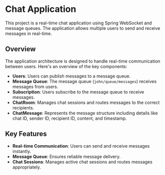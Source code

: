 # Chat Application

This project is a real-time chat application using Spring WebSocket and message queues. The application allows multiple users to send and receive messages in real-time.

## Overview

The application architecture is designed to handle real-time communication between users. Here's an overview of the key components:

- **Users**: Users can publish messages to a message queue.
- **Message Queue**: The message queue (`john/queue/messages`) receives messages from users.
- **Subscription**: Users subscribe to the message queue to receive messages.
- **ChatRoom**: Manages chat sessions and routes messages to the correct recipients.
- **ChatMessage**: Represents the message structure including details like chat ID, sender ID, recipient ID, content, and timestamp.

## Key Features

- **Real-time Communication**: Users can send and receive messages instantly.
- **Message Queue**: Ensures reliable message delivery.
- **Chat Sessions**: Manages active chat sessions and routes messages appropriately.